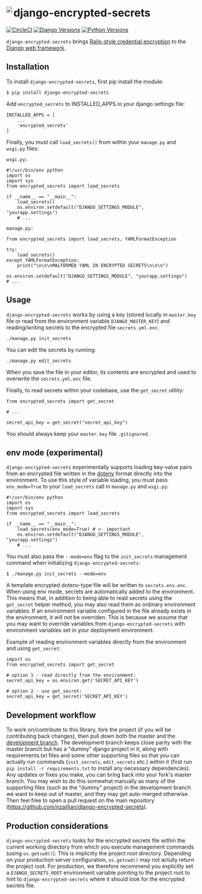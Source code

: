 <h1>
    <img src="https://github.com/nzaillian/django-encrypted-secrets/raw/master/assets/logo-88.png?raw=true" align="left"/>
    django-encrypted-secrets
</h1>


[![CircleCI](https://img.shields.io/circleci/project/github/nzaillian/django-encrypted-secrets/development.svg?style=popout)](https://circleci.com/gh/nzaillian/django-encrypted-secrets/tree/development) [![Django Versions](https://img.shields.io/pypi/djversions/django-encrypted-secrets.svg?style=popout)](https://www.djangoproject.com/)
[![Python Versions](https://img.shields.io/pypi/pyversions/django-encrypted-secrets.svg?color=rgb%2868%2C%20204%2C%2017%29&style=popout)](https://www.python.org)

`django-encrypted-secrets` brings [Rails-style credential encryption](https://edgeguides.rubyonrails.org/security.html#custom-credentials) to the [Django web framework](https://www.djangoproject.com/).

## Installation

To install `django-encrypted-secrets`, first pip install the module:

    $ pip install django-encrypted-secrets


Add `encrypted_secrets` to INSTALLED_APPS in your django settings file:

    INSTALLED_APPS = [
        ...
        'encrypted_secrets'
    ]

Finally, you must call `load_secrets()` from within your `manage.py` and `wsgi.py` files:


`wsgi.py:`
```
#!/usr/bin/env python
import os
import sys
from encrypted_secrets import load_secrets

if __name__ == "__main__":
    load_secrets()
    os.environ.setdefault("DJANGO_SETTINGS_MODULE", "yourapp.settings")
    # ...
```
`manage.py:`
```
from encrypted_secrets import load_secrets, YAMLFormatException

try:
    load_secrets()
except YAMLFormatException:
    print("\n\n\nMALFORMED YAML IN ENCRYPTED SECRETS\n\n\n")

os.environ.setdefault("DJANGO_SETTINGS_MODULE", "yourapp.settings")
# ...
```

## Usage

`django-encrypted-secrets` works by using a key (stored locally in `master.key` file or read from the environment variable `DJANGO_MASTER_KEY`) and reading/writing secrets to the encrypted file `secrets.yml.enc`.

    ./manage.py init_secrets

You can edit the secrets by running:

    ./manage.py edit_secrets

When you save the file in your editor, its contents are encrypted and used to overwrite the `secrets.yml.enc` file.

Finally, to read secrets within your codebase, use the `get_secret` utility:

```
from encrypted_secrets import get_secret

# ...

secret_api_key = get_secret("secret_api_key")

````

You should always keep your `master.key` file `.gitignored`.

## env mode (experimental)

`django-encrypted-secrets` experimentally supports loading key-value pairs from an encrypted file written in the [dotenv](https://github.com/theskumar/python-dotenv) format directly into the environment. To use this style of variable loading, you must pass `env_mode=True` to your `load_secrets` call in `manage.py` and `wsgi.py`:

```
#!/usr/bin/env python
import os
import sys
from encrypted_secrets import load_secrets

if __name__ == "__main__":
    load_secrets(env_mode=True) # <- important
    os.environ.setdefault("DJANGO_SETTINGS_MODULE", "yourapp.settings")
    # ...
```

You must also pass the `--mode=env` flag to the `init_secrets` management command when initializing `django-encrypted-secrets`:

```
$ ./manage.py init_secrets --mode=env
```

A template encrypted dotenv-type file will be written to `secrets.env.enc`. When using env mode, secrets are automatically added to the environment. This means that, in addition to being able to read secrets using the `get_secret` helper method, you may also read them as ordinary environment variables. If an environment variable configured in the file already exists in the environment, it will *not* be overriden. This is because we assume that you may want to override variables from `django-encrypted-secrets` with environment variables set in your deployment environment.

Example of reading environment variables directly from the environment and using `get_secret`:

```
import os
from encrypted_secrets import get_secret

# option 1 - read directly from the environment:
secret_api_key = os.environ.get('SECRET_API_KEY')

# option 2 - use get_secret:
secret_api_key = get_secret('SECRET_API_KEY')
```
## Development workflow

To work on/contribute to this library, fork the project (if you will be contributing back changes), then pull down both the master and the [development branch](https://github.com/nzaillian/django-encrypted-secrets/tree/development). The development branch keeps close parity with the master branch but has a "dummy" django project in it, along with requirements.txt files and some other supporting files so that you can actually run commands (`init_secrets`, `edit_secrets` etc.) within it (first run `pip install -r requirements.txt` to install any necessary dependencies). Any updates or fixes you make, you can bring back into your fork's master branch. You may wish to do this somewhat manually as many of the supporting files (such as the "dummy" project) in the development branch we want to keep out of master, and they may get auto-merged otherwise. Then feel free to open a pull request on the main repository (https://github.com/nzaillian/django-encrypted-secrets).

## Production considerations

`django-encrypted-secrets` looks for the encrypted secrets file within the current working directory from which you execute management commands (using `os.getcwd()`). This is implicitly the project root directory. Depending on your production server configuration, `os.getcwd()` may not actully return the project root. For production, we therefore recommend you explicitly set a `DJANGO_SECRETS_ROOT` environment variable pointing to the project root to hint to `django-encrypted-secrets` where it should look for the encrypted secrets file.
